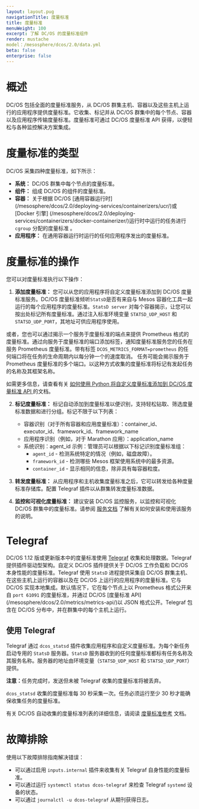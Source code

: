 ```yaml
---
layout: layout.pug
navigationTitle: 度量标准
title: 度量标准
menuWeight: 100
excerpt: 了解 DC/OS 的度量标准组件
render: mustache
model：/mesosphere/dcos/2.0/data.yml
beta: false
enterprise: false
---
```


# 概述
DC/OS 包括全面的度量标准服务，从 DC/OS 群集主机、容器以及这些主机上运行的应用程序提供度量标准。它收集、标记并从 DC/OS 群集中的每个节点、容器以及应用程序传输度量标准。度量标准可通过 DC/OS 度量标准 API 获得，以便轻松与各种监控解决方案集成。

# 度量标准的类型
DC/OS 采集四种度量标准，如下所示：

* **系统：** DC/OS 群集中每个节点的度量标准。
* **组件：** 组成 DC/OS 的组件的度量标准。
* **容器：** 关于根据 DC/OS [通用容器运行时] (/mesosphere/dcos/2.0/deploying-services/containerizers/ucr/)或 [Docker 引擎] (/mesosphere/dcos/2.0/deploying-services/containerizers/docker-containerizer/)运行时中运行的任务进行 `cgroup` 分配的度量标准 。
* **应用程序：** 在通用容器运行时运行的任何应用程序发出的度量标准。

# 度量标准的操作 
您可以对度量标准执行以下操作：

1. **添加度量标准：** 您可以从您的应用程序将自定义度量标准添加到 DC/OS 度量标准服务。DC/OS 度量标准倾听`StatsD`是否有来自与 Mesos 容器化工具一起运行的每个应用程序的度量标准。`StatsD server` 对每个容器揭示，让您可以按出处标记所有度量标准。通过注入标准环境变量 `STATSD_UDP_HOST` 和 `STATSD_UDP_PORT`，其地址可供应用程序使用。

或者，您也可以通过揭示一个服务于度量标准的端点来提供 Prometheus 格式的度量标准。通过向服务于度量标准的端口添加标签，通知度量标准服务您的任务在服务 Prometheus 度量标准。带有标签 `DCOS_METRICS_FORMAT=prometheus` 的任何端口将在任务的生命周期内以每分钟一个的速度取消。
任务可能会揭示服务于 Prometheus 度量标准的多个端口。以这种方式收集的度量标准将标记有发起任务的名称及其框架名称。

如需更多信息，请查看有关 [如何使用 Python 将自定义度量标准添加到 DC/OS 度量标准 API ](https://mesosphere.com/blog/custommetrics/)的文档。

2. **标记度量标准：** 标记自动添加到度量标准以便识别，支持轻松钻取、筛选度量标准数据和进行分组。标记不限于以下列表：
    - 容器识别（对于所有容器和应用度量标准）：container_id、executor_id、framework_id、framework_name
    - 应用程序识别（例如，对于 Marathon 应用）：application_name
    - 系统识别：agent_id
		示例：管理员可以根据以下标记识别度量标准组：
        - `agent_id` - 检测系统特定的情况（例如，磁盘故障）。
        - `framework_id` - 检测哪些 Mesos 框架使用系统中的最多资源。
        - `container_id` - 显示相同的信息，除非具有每容器粒度。

3. **转发度量标准：** 从应用程序和主机收集度量标准之后，它可以转发给各种度量标准存储库。配置 Telegraf 插件以从群集转发度量标准数据。

4. **监控和可视化度量标准：** 建议安装 DC/OS 监控服务，以监控和可视化 DC/OS 群集中的度量标准。请参阅 [服务文档](/mesosphere/dcos/services/dcos-monitoring/1.0.0/operations/install/) 了解有关如何安装和使用该服务的说明。

# Telegraf
DC/OS 1.12 版或更新版本中的度量标准使用 [Telegraf](/mesosphere/dcos/2.0/overview/architecture/components/#telegraf) 收集和处理数据。Telegraf 提供插件驱动型架构。自定义 DC/OS 插件提供关于 DC/OS 工作负载和 DC/OS 本身性能的度量标准。Telegraf 使用 `StatsD` 进程提供采集自 DC/OS 群集主机、在这些主机上运行的容器以及在 DC/OS 上运行的应用程序的度量标准。它与 DC/OS 实现本地集成。默认情况下，它在每个节点上以 Prometheus 格式公开来自 `port 61091` 的度量标准，并通过 DC/OS [度量标准 API] (/mesosphere/dcos/2.0/metrics/metrics-api/)以 JSON 格式公开。Telegraf 包含在 DC/OS 分布中，并在群集中的每个主机上运行。

## 使用 Telegraf
Telegraf 通过 `dcos_statsd` 插件收集应用程序和自定义度量标准。为每个新任务启动专用的 `StatsD` 服务器。`StatsD` 服务器收到的任何度量标准都标有任务名称及其服务名称。服务器的地址由环境变量（`STATSD_UDP_HOST` 和 `STATSD_UDP_PORT`）提供。

<p class="message--note"><strong>注意：</strong>任务完成时，发送但未被 Telegraf 收集的度量标准将被丢弃。</p>

`dcos_statsd` 收集的度量标准每 30 秒采集一次。任务必须运行至少 30 秒才能确保收集任务的度量标准。

有关 DC/OS 自动收集的度量标准列表的详细信息，请阅读 [度量标准参考](/mesosphere/dcos/2.0/metrics/reference/) 文档。

# 故障排除 
使用以下故障排除指南解决错误：

- 可以通过启用 `inputs.internal` 插件来收集有关 Telegraf 自身性能的度量标准。
- 可以通过运行 `systemctl status dcos-telegraf` 来检查 Telegraf `systemd` 设备的状态。
- 可以通过 `journalctl -u dcos-telegraf` 从期刊获得日志。
